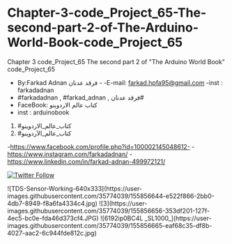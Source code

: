 # Chapter-3-code_Project_65-The-second-part-2-of-The-Arduino-World-Book-code_Project_65
Chapter 3 code_Project_65 The second part 2 of "The Arduino World Book" code_Project_65

-  By:Farkad Adnan فرقد عدنان - 
 -E-mail: farkad.hpfa95@gmail.com 
-inst : farkadadnan 
- #farkadadnan , #farkad_adnan , فرقد عدنان# 
- FaceBook: كتاب عالم الاردوينو 
- inst : arduinobook
1. #كتاب_عالم_الاردوينو
2. #كتاب_عالم_الآردوينو

-https://www.facebook.com/profile.php?id=100002145048612-
-https://www.instagram.com/farkadadnan/
-https://www.linkedin.com/in/farkad-adnan-499972121/
 <p>
 <a href='https://mobile.twitter.com/farkadadnan'>
        <img alt="Twitter Follow" src="https://img.shields.io/twitter/follow/farkadadnan?label=%40farkadadnan&style=social" alt='Twitter' align="center"/>
    </a>
</p>
![TDS-Sensor-Working-640x333](https://user-images.githubusercontent.com/35774039/155856644-e522f866-2bb0-4db7-8949-f8a6fa4334c4.jpg)
![3](https://user-images.githubusercontent.com/35774039/155856656-353df201-127f-4ec5-bc0e-fda46d373cf4.JPG)
![6192ip0BC4L _SL1000_](https://user-images.githubusercontent.com/35774039/155856665-eaf68c35-df8b-4027-aac2-6c944fde812c.jpg)


